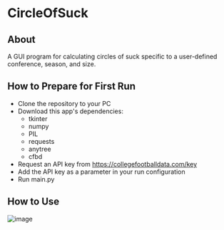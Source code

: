 # CircleOfSuck

## About
A GUI program for calculating circles of suck specific to a user-defined conference, season, and size.

## How to Prepare for First Run

- Clone the repository to your PC
- Download this app's dependencies:
  - tkinter
  - numpy
  - PIL
  - requests
  - anytree
  - cfbd
- Request an API key from https://collegefootballdata.com/key
- Add the API key as a parameter in your run configuration
- Run main.py

## How to Use

![image](https://user-images.githubusercontent.com/66658952/200226511-e388065a-0eb8-494a-b7fc-52d10db480b6.png)
